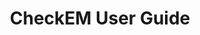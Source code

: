 ---
title: "CheckEM User Guide"
image: /assets/images/sops/bruv.jpg
external_url: https://globalarchivemanual.github.io/CheckEM/articles/manuals/CheckEM_user_guide.html
share: false
related: false
---